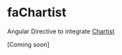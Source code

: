 # faChartist
Angular Directive to integrate [Chartist](https://gionkunz.github.io/chartist-js/index.html)

[Coming soon]
